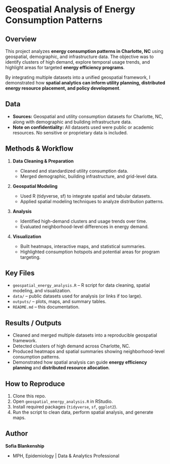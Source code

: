 # Geospatial Analysis of Energy Consumption Patterns  

## Overview  
This project analyzes **energy consumption patterns in Charlotte, NC** using geospatial, demographic, and infrastructure data. The objective was to identify clusters of high demand, explore temporal usage trends, and highlight areas for targeted **energy efficiency programs**.  

By integrating multiple datasets into a unified geospatial framework, I demonstrated how **spatial analytics can inform utility planning, distributed energy resource placement, and policy development**.  

## Data  
- **Sources:** Geospatial and utility consumption datasets for Charlotte, NC, along with demographic and building infrastructure data.  
- **Note on confidentiality:** All datasets used were public or academic resources. No sensitive or proprietary data is included.  

## Methods & Workflow  
1. **Data Cleaning & Preparation**  
   - Cleaned and standardized utility consumption data.  
   - Merged demographic, building infrastructure, and grid-level data.  

2. **Geospatial Modeling**  
   - Used R (tidyverse, sf) to integrate spatial and tabular datasets.  
   - Applied spatial modeling techniques to analyze distribution patterns.  

3. **Analysis**  
   - Identified high-demand clusters and usage trends over time.  
   - Evaluated neighborhood-level differences in energy demand.  

4. **Visualization**  
   - Built heatmaps, interactive maps, and statistical summaries.  
   - Highlighted consumption hotspots and potential areas for program targeting.  

## Key Files  
- `geospatial_energy_analysis.R` – R script for data cleaning, spatial modeling, and visualization.  
- `data/` – public datasets used for analysis (or links if too large).  
- `outputs/` – plots, maps, and summary tables.  
- `README.md` – this documentation.  

## Results / Outputs  
- Cleaned and merged multiple datasets into a reproducible geospatial framework.  
- Detected clusters of high demand across Charlotte, NC.  
- Produced heatmaps and spatial summaries showing neighborhood-level consumption patterns.  
- Demonstrated how spatial analysis can guide **energy efficiency planning** and **distributed resource allocation**.  

## How to Reproduce  
1. Clone this repo.  
2. Open `geospatial_energy_analysis.R` in RStudio.  
3. Install required packages (`tidyverse`, `sf`, `ggplot2`).  
4. Run the script to clean data, perform spatial analysis, and generate maps.  

## Author  
**Sofia Blankenship**  
- MPH, Epidemiology | Data & Analytics Professional  
